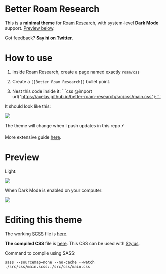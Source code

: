 # Better Roam Research

This is a **minimal theme** for [Roam Research](https://roamresearch.com), with system-level **Dark Mode** support. [Preview below](#preview).

Got feedback? **[Say hi on Twitter](https://twitter.com/linuz90).**

# How to use

1. Inside Roam Research, create a page named exactly `roam/css`

2. Create a `[[Better Roam Research]]` bullet point.

3. Nest this code inside it: \```css @import url("https://axelav.github.io/better-roam-research/src/css/main.css");```

It should look like this:

![](/assets/how-to.png)

The theme will change when I push updates in this repo ⚡️

More extensive guide [here](https://nesslabs.com/roam-research-themes-custom-styling-css).

# Preview

Light:

![](/assets/preview-light.png)

When Dark Mode is enabled on your computer:

![](/assets/preview-dark.png)

# Editing this theme

The working [SCSS](https://sass-lang.com/) file is [here](/main.scss).

**The compiled CSS** file is [here](/src/css/main.css). This CSS can be used with [Stylus](https://chrome.google.com/webstore/detail/stylus-beta/apmmpaebfobifelkijhaljbmpcgbjbdo?hl=en).

Command to compile using SASS:

`sass --sourcemap=none --no-cache --watch ./src/css/main.scss:./src/css/main.css`
